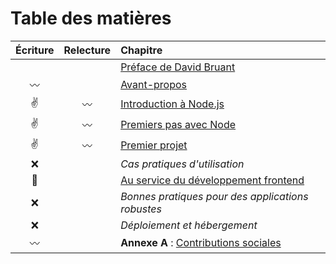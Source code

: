 # Table des matières

Écriture    | Relecture  | Chapitre
:----------:|:----------:|:--------
            |            | [Préface de David Bruant](foreword-fr.adoc)
:wavy_dash: |            | [Avant-propos](preamble.adoc)
:v:         |:wavy_dash: | [Introduction à Node.js](chapter-01/index.adoc)
:v:         |:wavy_dash: | [Premiers pas avec Node](chapter-02/index.adoc)
:v:         |:wavy_dash: | [Premier projet](chapter-03/index.adoc)
:x:         |            | *Cas pratiques d'utilisation*
:muscle:    |            | [Au service du développement frontend](chapter-05/index.adoc)
:x:         |            | *Bonnes pratiques pour des applications robustes*
:x:         |            | *Déploiement et hébergement*
:wavy_dash: |            | **Annexe A** : [Contributions sociales](AX-social-contributions.adoc)



